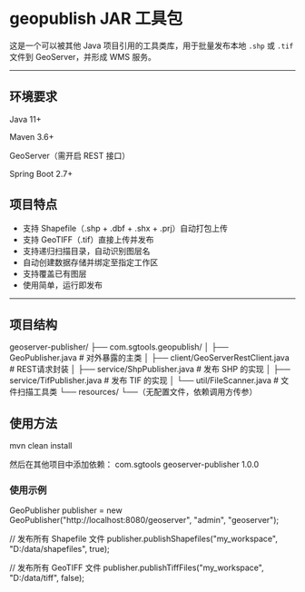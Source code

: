 # geopublish JAR 工具包

这是一个可以被其他 Java 项目引用的工具类库，用于批量发布本地 `.shp` 或 `.tif` 文件到 GeoServer，并形成 WMS 服务。

---

## 环境要求
Java 11+

Maven 3.6+

GeoServer（需开启 REST 接口）

Spring Boot 2.7+


##  项目特点

- 支持 Shapefile（.shp + .dbf + .shx + .prj）自动打包上传
- 支持 GeoTIFF（.tif）直接上传并发布
- 支持递归扫描目录，自动识别图层名
- 自动创建数据存储并绑定至指定工作区
- 支持覆盖已有图层
- 使用简单，运行即发布

---

## 项目结构

geoserver-publisher/
├── com.sgtools.geopublish/
│   ├── GeoPublisher.java            # 对外暴露的主类
│   ├── client/GeoServerRestClient.java  # REST请求封装
│   ├── service/ShpPublisher.java    # 发布 SHP 的实现
│   ├── service/TifPublisher.java    # 发布 TIF 的实现
│   └── util/FileScanner.java        # 文件扫描工具类
└── resources/
└──（无配置文件，依赖调用方传参）

## 使用方法
mvn clean install

然后在其他项目中添加依赖：
<dependency>
<groupId>com.sgtools</groupId>
<artifactId>geoserver-publisher</artifactId>
<version>1.0.0</version>
</dependency>

### 使用示例

GeoPublisher publisher = new GeoPublisher("http://localhost:8080/geoserver", "admin", "geoserver");

// 发布所有 Shapefile 文件
publisher.publishShapefiles("my_workspace", "D:/data/shapefiles", true);

// 发布所有 GeoTIFF 文件
publisher.publishTiffFiles("my_workspace", "D:/data/tiff", false);
